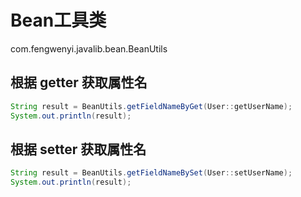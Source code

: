 # Bean工具类

com.fengwenyi.javalib.bean.BeanUtils

## 根据 getter 获取属性名

```java
String result = BeanUtils.getFieldNameByGet(User::getUserName);
System.out.println(result);
```

## 根据 setter 获取属性名

```java
String result = BeanUtils.getFieldNameBySet(User::setUserName);
System.out.println(result);
```